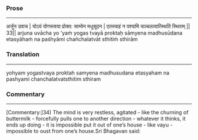 ### Prose 
 --- 
अर्जुन उवाच |
योऽयं योगस्त्वया प्रोक्त: साम्येन मधुसूदन |
एतस्याहं न पश्यामि चञ्चलत्वात्स्थितिं स्थिराम् || 33||
arjuna uvācha
yo ’yaṁ yogas tvayā proktaḥ sāmyena madhusūdana
etasyāhaṁ na paśhyāmi chañchalatvāt sthitiṁ sthirām

### Translation 
 --- 
yohyam yogastvaya proktah samyena madhusudana etasyaham na pashyami chanchalatvatsthitim sthiram

### Commentary 
 --- 
[Commentary:]34) The mind is very restless, agitated - like the churning of buttermilk - forcefully pulls one to another direction - whatever it thinks, it ends up doing - it is impossible put it out of one’s house - like vayu - impossible to oust from one’s house.Sri Bhagavan said:
